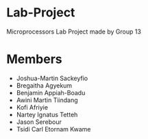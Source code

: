 # Lab-Project
Microprocessors Lab Project made by Group 13

# Members

- Joshua-Martin Sackeyfio
- Bregaitha Agyekum
- Benjamin Appiah-Boadu
- Awini Martin Tiindang 
- Kofi Afriyie
- Nartey Ignatus Tetteh 
- Jason Serebour
- Tsidi Carl Etornam Kwame 



